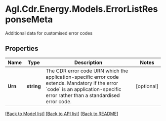 # Agl.Cdr.Energy.Models.ErrorListResponseMeta
Additional data for customised error codes

## Properties

Name | Type | Description | Notes
------------ | ------------- | ------------- | -------------
**Urn** | **string** | The CDR error code URN which the application-specific error code extends. Mandatory if the error &#x60;code&#x60; is an application-specific error rather than a standardised error code. | [optional] 

[[Back to Model list]](../README.md#documentation-for-models) [[Back to API list]](../README.md#documentation-for-api-endpoints) [[Back to README]](../README.md)

